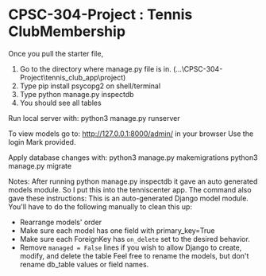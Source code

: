 # CPSC-304-Project : Tennis ClubMembership

Once you pull the starter file,
1) Go to the directory where manage.py file is in. (...\CPSC-304-Project\tennis_club_app\project)
2) Type pip install psycopg2 on shell/terminal
3) Type python manage.py inspectdb
4) You should see all tables


Run local server with:
python3 manage.py runserver

To view models go to:
http://127.0.0.1:8000/admin/ in your browser
Use the login Mark provided.

Apply database changes with:
python3 manage.py makemigrations
python3 manage.py migrate




Notes:
After running python manage.py inspectdb it gave an auto generated models module. So I put this into the tenniscenter app.
The command also gave these instructions:
 This is an auto-generated Django model module.
 You'll have to do the following manually to clean this up:
   * Rearrange models' order
   * Make sure each model has one field with primary_key=True
   * Make sure each ForeignKey has `on_delete` set to the desired behavior.
   * Remove `managed = False` lines if you wish to allow Django to create, modify, and delete the table
 Feel free to rename the models, but don't rename db_table values or field names.


